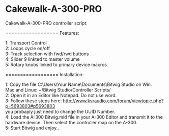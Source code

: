 Cakewalk-A-300-PRO
==================

Cakewalk-A-300-PRO controller script.

==================
Features:

1: Transport Control <br>
2: Loops cycle on/off<br>
3: Track selection with fwd/rwd buttons<br>
4: Slider 9 linkted to master volume<br>
5: Rotary knobs linked to primary device macros<br>

==================
Installation:

1: Copy the file C:\Users\Your Name\Documents\Bitwig Studio on Win.<br>
   Mac and Linux: ~/Bitwig Studio/Controller Scripts/ <br>
2: Open it in an Editor like Notepad. Do not use word.<br>
3: Follow these steps here: http://www.kvraudio.com/forum/viewtopic.php?p=5693803#p5693803<br>
   you probaply just need to change the UUID Number.<br>
4: Load the A-300 Bitwig.mid file in your A-300 Editor and transmit it to the hardware device. Then select
   the controller map on the A-300.<br>
5: Start Bitwig and enjoy..<br>
